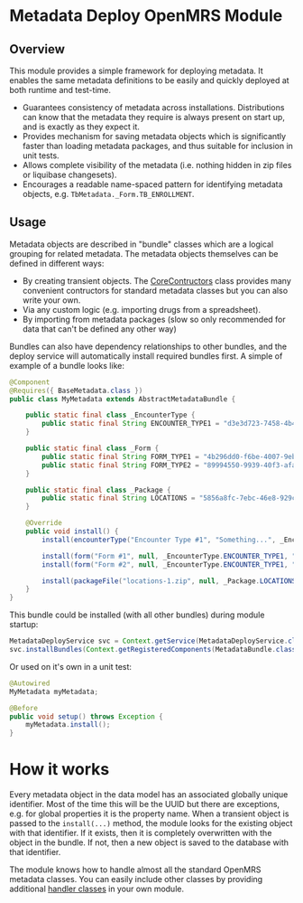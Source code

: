 Metadata Deploy OpenMRS Module
==============================

Overview
--------
This module provides a simple framework for deploying metadata. It enables the same metadata definitions to be easily and quickly deployed at both runtime and test-time. 

 * Guarantees consistency of metadata across installations. Distributions can know that the metadata they require is always present on start up, and is exactly as they expect it.
 * Provides mechanism for saving metadata objects which is significantly faster than loading metadata packages, and thus suitable for inclusion in unit tests.
 * Allows complete visibility of the metadata (i.e. nothing hidden in zip files or liquibase changesets).
 * Encourages a readable name-spaced pattern for identifying metadata objects, e.g. `TbMetadata._Form.TB_ENROLLMENT`.

Usage
-----
Metadata objects are described in "bundle" classes which are a logical grouping for related metadata. The metadata objects themselves can be defined in different ways:
 * By creating transient objects. The [CoreContructors](https://github.com/I-TECH/openmrs-module-metadatadeploy/blob/master/api/src/main/java/org/openmrs/module/metadatadeploy/bundle/CoreConstructors.java) class provides many convenient contructors for standard metadata classes but you can also write your own.
 * Via any custom logic (e.g. importing drugs from a spreadsheet).
 * By importing from metadata packages (slow so only recommended for data that can't be defined any other way)

Bundles can also have dependency relationships to other bundles, and the deploy service will automatically install required bundles first. A simple of example of a bundle looks like:

```java
@Component
@Requires({ BaseMetadata.class })
public class MyMetadata extends AbstractMetadataBundle {

	public static final class _EncounterType {
		public static final String ENCOUNTER_TYPE1 = "d3e3d723-7458-4b4e-8998-408e8a551a84";
	}

	public static final class _Form {
		public static final String FORM_TYPE1 = "4b296dd0-f6be-4007-9eb8-d0fd4e94fb3a";
		public static final String FORM_TYPE2 = "89994550-9939-40f3-afa6-173bce445c79";
	}

	public static final class _Package {
		public static final String LOCATIONS = "5856a8fc-7ebc-46e8-929c-5ae2c780ab54";
	}

	@Override
	public void install() {
		install(encounterType("Encounter Type #1", "Something...", _EncounterType.ENCOUNTER_TYPE1));

		install(form("Form #1", null, _EncounterType.ENCOUNTER_TYPE1, "1", _Form.FORM_TYPE1));
		install(form("Form #2", null, _EncounterType.ENCOUNTER_TYPE1, "1", _Form.FORM_TYPE2));

		install(packageFile("locations-1.zip", null, _Package.LOCATIONS));
	}
}
```

This bundle could be installed (with all other bundles) during module startup:

```java
MetadataDeployService svc = Context.getService(MetadataDeployService.class);
svc.installBundles(Context.getRegisteredComponents(MetadataBundle.class));
```

Or used on it's own in a unit test:

```java
@Autowired
MyMetadata myMetadata;

@Before
public void setup() throws Exception {
	myMetadata.install();
}
```
	
How it works
============
Every metadata object in the data model has an associated globally unique identifier. Most of the time this will be the UUID but there are exceptions, e.g. for global properties it is the property name. When a transient object is passed to the `install(...)` method, the module looks for the existing object with that identifier. If it exists, then it is completely overwritten with the object in the bundle. If not, then a new object is saved to the database with that identifier. 

The module knows how to handle almost all the standard OpenMRS metadata classes. You can easily include other classes by providing additional [handler classes](https://github.com/I-TECH/openmrs-module-metadatadeploy/tree/master/api/src/main/java/org/openmrs/module/metadatadeploy/handler/impl) in your own module.
